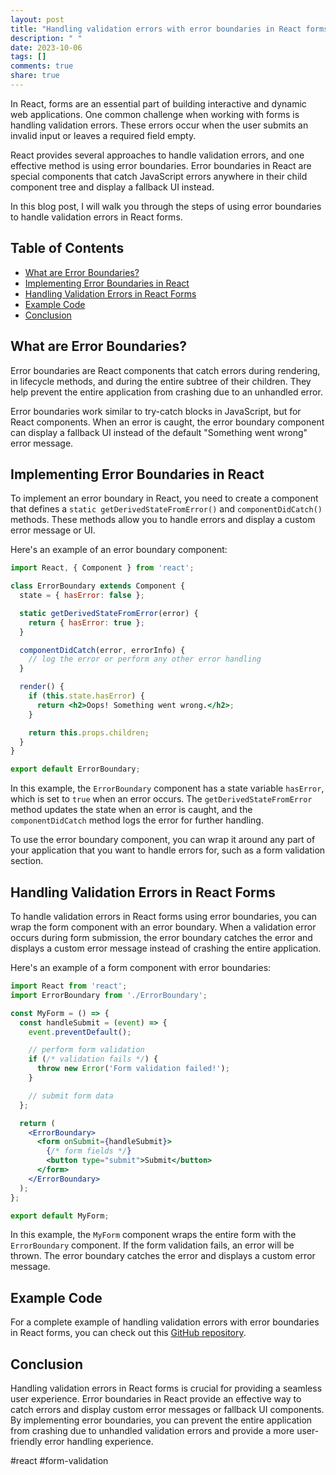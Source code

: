 ```yaml
---
layout: post
title: "Handling validation errors with error boundaries in React forms"
description: " "
date: 2023-10-06
tags: []
comments: true
share: true
---
```


In React, forms are an essential part of building interactive and dynamic web applications. One common challenge when working with forms is handling validation errors. These errors occur when the user submits an invalid input or leaves a required field empty.

React provides several approaches to handle validation errors, and one effective method is using error boundaries. Error boundaries in React are special components that catch JavaScript errors anywhere in their child component tree and display a fallback UI instead.

In this blog post, I will walk you through the steps of using error boundaries to handle validation errors in React forms.

## Table of Contents
- [What are Error Boundaries?](#what-are-error-boundaries)
- [Implementing Error Boundaries in React](#implementing-error-boundaries-in-react)
- [Handling Validation Errors in React Forms](#handling-validation-errors-in-react-forms)
- [Example Code](#example-code)
- [Conclusion](#conclusion)

## What are Error Boundaries?
Error boundaries are React components that catch errors during rendering, in lifecycle methods, and during the entire subtree of their children. They help prevent the entire application from crashing due to an unhandled error.

Error boundaries work similar to try-catch blocks in JavaScript, but for React components. When an error is caught, the error boundary component can display a fallback UI instead of the default "Something went wrong" error message.

## Implementing Error Boundaries in React
To implement an error boundary in React, you need to create a component that defines a `static getDerivedStateFromError()` and `componentDidCatch()` methods. These methods allow you to handle errors and display a custom error message or UI.

Here's an example of an error boundary component:

```jsx
import React, { Component } from 'react';

class ErrorBoundary extends Component {
  state = { hasError: false };

  static getDerivedStateFromError(error) {
    return { hasError: true };
  }

  componentDidCatch(error, errorInfo) {
    // log the error or perform any other error handling
  }

  render() {
    if (this.state.hasError) {
      return <h2>Oops! Something went wrong.</h2>;
    }

    return this.props.children;
  }
}

export default ErrorBoundary;
```

In this example, the `ErrorBoundary` component has a state variable `hasError`, which is set to `true` when an error occurs. The `getDerivedStateFromError` method updates the state when an error is caught, and the `componentDidCatch` method logs the error for further handling.

To use the error boundary component, you can wrap it around any part of your application that you want to handle errors for, such as a form validation section.

## Handling Validation Errors in React Forms
To handle validation errors in React forms using error boundaries, you can wrap the form component with an error boundary. When a validation error occurs during form submission, the error boundary catches the error and displays a custom error message instead of crashing the entire application.

Here's an example of a form component with error boundaries:

```jsx
import React from 'react';
import ErrorBoundary from './ErrorBoundary';

const MyForm = () => {
  const handleSubmit = (event) => {
    event.preventDefault();

    // perform form validation
    if (/* validation fails */) {
      throw new Error('Form validation failed!');
    }

    // submit form data
  };

  return (
    <ErrorBoundary>
      <form onSubmit={handleSubmit}>
        {/* form fields */}
        <button type="submit">Submit</button>
      </form>
    </ErrorBoundary>
  );
};

export default MyForm;
```

In this example, the `MyForm` component wraps the entire form with the `ErrorBoundary` component. If the form validation fails, an error will be thrown. The error boundary catches the error and displays a custom error message.

## Example Code
For a complete example of handling validation errors with error boundaries in React forms, you can check out this [GitHub repository](https://github.com/example/validation-errors-react-forms).

## Conclusion
Handling validation errors in React forms is crucial for providing a seamless user experience. Error boundaries in React provide an effective way to catch errors and display custom error messages or fallback UI components. By implementing error boundaries, you can prevent the entire application from crashing due to unhandled validation errors and provide a more user-friendly error handling experience.

\#react #form-validation